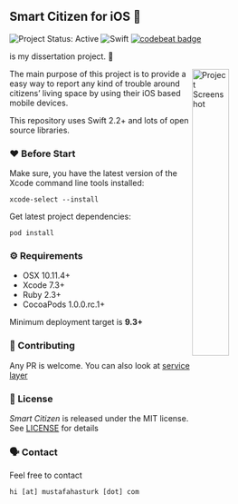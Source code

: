 ## Smart Citizen for iOS 

![Project Status: Active][Project Status Image]
![Swift][Swift Version Image]
[![codebeat badge](https://codebeat.co/badges/bc6f2aba-56ae-4cec-8e38-969e4ca31960)](https://codebeat.co/projects/github-com-muhasturk-smart-citizen-ios)

is my dissertation project. 🔶

<img alt="Project Screenshot" align="right" src="http://s16.postimg.org/guidb4a85/Simulator_Screen_Shot_24_Jan_2016_23_13_13.png" width="36%"/>

The main purpose of this project is to provide a easy way to report any kind of trouble around citizens’ living space by using their iOS based mobile devices.

This repository uses Swift 2.2+ and lots of open source libraries.

### ❤️ Before Start

Make sure, you have the latest version of the Xcode command line tools installed:

```
xcode-select --install
```

Get latest project dependencies:

```
pod install
```

### ⚙ Requirements
* OSX 10.11.4+
* Xcode 7.3+
* Ruby 2.3+
* CocoaPods 1.0.0.rc.1+

Minimum deployment target is **9.3+**

### 🚀 Contributing 
Any PR is welcome. You can also look at [service layer][Smart Citizen API]  

### 📖 License
*Smart Citizen* is released under the MIT license. See [LICENSE](./LICENSE) for details  

### 🗣 Contact 
Feel free to contact 
```
hi [at] mustafahasturk [dot] com
```

[Project Status Image]: https://img.shields.io/badge/project-active-green.svg "Project Status: Active"
[Swift Version Image]: https://img.shields.io/badge/swift-3-orange.svg "Swift 3"

[Smart Citizen API]: https://github.com/muhasturk/smart-citizen-api